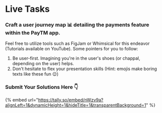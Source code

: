 # Live Tasks

### Craft a user journey map 📊 detailing the payments feature within the PayTM app.

Feel free to utilize tools such as FigJam or Whimsical for this endeavor (Tutorials available on YouTube). Some pointers for you to follow:

1. Be user-first. Imagining you're in the user's shoes (or chappal, depending on the user) helps.
2. Don't hesitate to flex your presentation skills (Hint: emojis make boring texts like these fun :wink:)

### Submit Your Solutions Here 👇

{% embed url="https://tally.so/embed/nWzv9a?alignLeft=1&dynamicHeight=1&hideTitle=1&transparentBackground=1" %}
